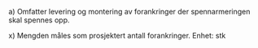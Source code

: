 a) Omfatter levering og montering av forankringer der spennarmeringen skal spennes opp.

x) Mengden måles som prosjektert antall forankringer. Enhet: stk

